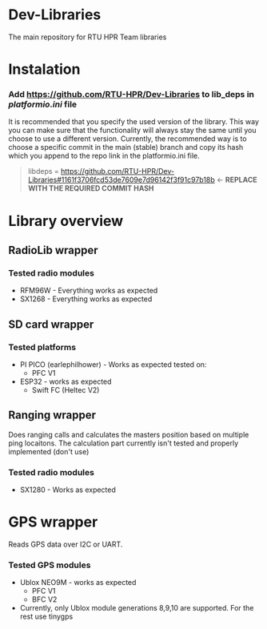 # Dev-Libraries
The main repository for RTU HPR Team libraries

# Instalation
### Add **https://github.com/RTU-HPR/Dev-Libraries** to lib_deps in *platformio.ini* file
It is recommended that you specify the used version of the library. This way you can make sure that the functionality will always stay the same until you choose to use a different version.
Currently, the recommended way is to choose a specific commit in the main (stable) branch and copy its hash which you append to the repo link in the platformio.ini file.
> libdeps =
>   https://github.com/RTU-HPR/Dev-Libraries#1161f3706fcd53de7609e7d96142f3f91c97b18b   <- __REPLACE WITH THE REQUIRED COMMIT HASH__

# Library overview
## RadioLib wrapper
### Tested radio modules
- RFM96W - Everything works as expected
- SX1268 - Everything works as expected

## SD card wrapper
### Tested platforms
- PI PICO (earlephilhower) - Works as expected tested on:
    - PFC V1
- ESP32  - works as expected
    - Swift FC (Heltec V2)

## Ranging wrapper
Does ranging calls and calculates the masters position based on multiple ping locaitons.
The calculation part currently isn't tested and properly implemented (don't use)
### Tested radio modules
- SX1280 - Works as expected

# GPS wrapper
Reads GPS data over I2C or UART.
### Tested GPS modules
- Ublox NEO9M - works as expected 
    - PFC V1
    - BFC V2
- Currently, only Ublox module generations 8,9,10 are supported. For the rest use tinygps
